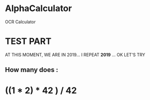 # AlphaCalculator
OCR Calculator


# TEST PART

AT THIS MOMENT, WE ARE IN 2019... I REPEAT **2019** ... OK LET'S TRY

## How many does :

# ((1 * 2) * 42 )  / 42
